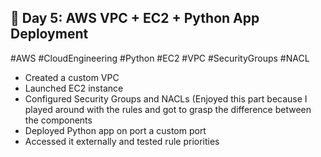 ## 🚀 Day 5: AWS VPC + EC2 + Python App Deployment
#AWS #CloudEngineering #Python #EC2 #VPC #SecurityGroups #NACL 
- Created a custom VPC
- Launched EC2 instance
- Configured Security Groups and NACLs (Enjoyed this part because I played
around with the rules and got to grasp the difference between the components
- Deployed Python app on port a custom port
- Accessed it externally and tested rule priorities
